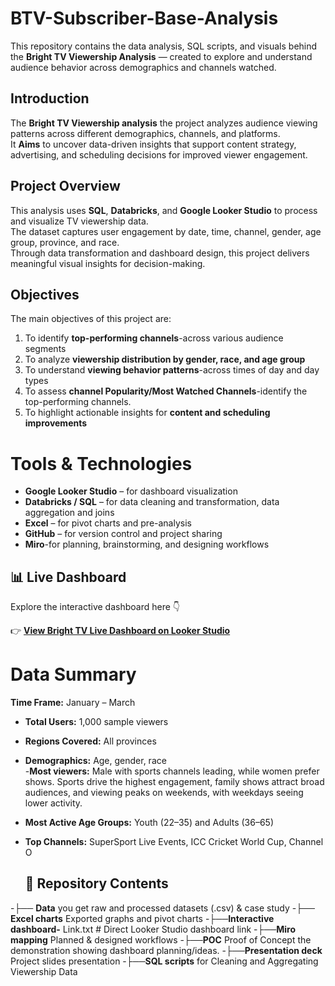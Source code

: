# BTV-Subscriber-Base-Analysis
This repository contains the data analysis, SQL scripts, and visuals behind the **Bright TV Viewership Analysis** — created to explore and understand audience behavior across demographics and channels watched.

## Introduction
The **Bright TV Viewership analysis** the project analyzes audience viewing patterns across different demographics, channels, and platforms.  
It **Aims** to uncover data-driven insights that support content strategy, advertising, and scheduling decisions for improved viewer engagement.

## Project Overview
This analysis uses **SQL**, **Databricks**, and **Google Looker Studio** to process and visualize TV viewership data.  
The dataset captures user engagement by date, time, channel, gender, age group, province, and race.  
Through data transformation and dashboard design, this project delivers meaningful visual insights for decision-making.


## Objectives
The main objectives of this project are:
1. To identify **top-performing channels**-across various audience segments  
2. To analyze **viewership distribution by gender, race, and age group**  
3. To understand **viewing behavior patterns**-across times of day and day types  
4. To assess **channel Popularity/Most Watched Channels**-identify the top-performing channels.  
5. To highlight actionable insights for **content and scheduling improvements**

# Tools & Technologies
- **Google Looker Studio** – for dashboard visualization  
- **Databricks / SQL** – for data cleaning and transformation, data aggregation and joins 
- **Excel** – for pivot charts and pre-analysis  
- **GitHub** – for version control and project sharing  
- **Miro**-for planning, brainstorming, and designing workflows 

## 📊 Live Dashboard

Explore the interactive dashboard here 👇  

👉 [**View Bright TV Live Dashboard on Looker Studio**](https://lookerstudio.google.com/reporting/a6e47cfb-e85a-4d32-aa42-fe56af3f211b)


# Data Summary
**Time Frame:** January – March  
- **Total Users:** 1,000 sample viewers  
- **Regions Covered:** All provinces  
- **Demographics:** Age, gender, race  
-**Most viewers:** Male with sports channels leading, while women prefer shows. Sports drive the highest engagement, family shows attract broad audiences, and viewing peaks on weekends, with weekdays seeing lower activity.
- **Most Active Age Groups:** Youth (22–35) and Adults (36–65)
- **Top Channels:** SuperSport Live Events, ICC Cricket World Cup, Channel O

  ## 📁 Repository Contents
-├── **Data** you get raw and processed datasets (.csv) & case study
-├── **Excel charts** Exported graphs and pivot charts
-├──**Interactive dashboard-** Link.txt # Direct Looker Studio dashboard link
-├──**Miro mapping** Planned & designed workflows
-├──**POC** Proof of Concept the demonstration showing dashboard planning/ideas.
-├──**Presentation deck** Project slides presentation
-├──**SQL scripts** for Cleaning and Aggregating Viewership Data



  

